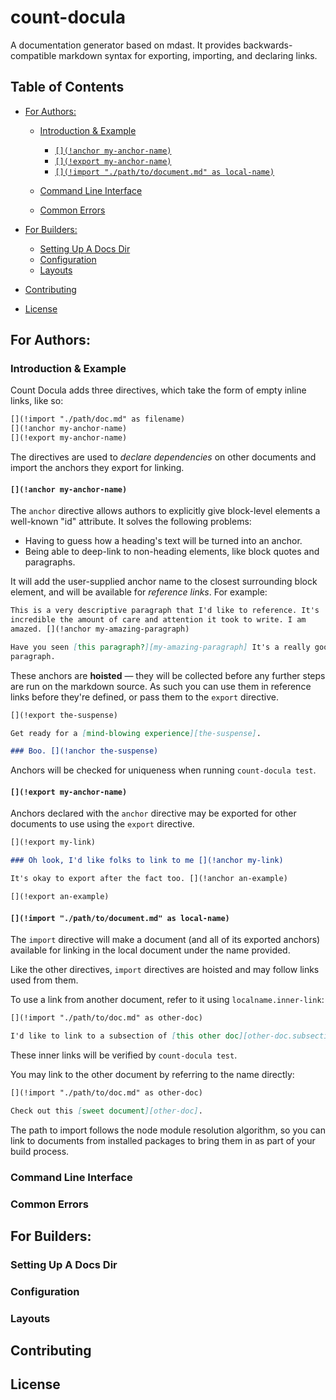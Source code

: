 # count-docula

A documentation generator based on mdast. It provides backwards-compatible
markdown syntax for exporting, importing, and declaring links.

## Table of Contents

-   [For Authors:](#for-authors)

    -   [Introduction & Example](#introduction--example)

        -   [`[](!anchor my-anchor-name)`](#anchor-my-anchor-name)
        -   [`[](!export my-anchor-name)`](#export-my-anchor-name)
        -   [`[](!import "./path/to/document.md" as local-name)`](#import-pathtodocumentmd-as-local-name)

    -   [Command Line Interface](#command-line-interface)

    -   [Common Errors](#common-errors)

-   [For Builders:](#for-builders)

    -   [Setting Up A Docs Dir](#setting-up-a-docs-dir)
    -   [Configuration](#configuration)
    -   [Layouts](#layouts)

-   [Contributing](#contributing)

-   [License](#license)

## For Authors:

### Introduction & Example

Count Docula adds three directives, which take the form of empty inline links,
like so:

```markdown
[](!import "./path/doc.md" as filename)
[](!anchor my-anchor-name)
[](!export my-anchor-name)
```

The directives are used to _declare dependencies_ on other documents and import
the anchors they export for linking.

#### `[](!anchor my-anchor-name)`

The `anchor` directive allows authors to explicitly give block-level elements a
well-known "id" attribute. It solves the following problems:

-   Having to guess how a heading's text will be turned into an anchor.
-   Being able to deep-link to non-heading elements, like block quotes and
    paragraphs.

It will add the user-supplied anchor name to the closest surrounding block
element, and will be available for _reference links_. For example:

```markdown
This is a very descriptive paragraph that I'd like to reference. It's
incredible the amount of care and attention it took to write. I am
amazed. [](!anchor my-amazing-paragraph)

Have you seen [this paragraph?][my-amazing-paragraph] It's a really good
paragraph.
```

These anchors are **hoisted** — they will be collected before any further
steps are run on the markdown source. As such you can use them in reference
links before they're defined, or pass them to the `export` directive.

```markdown
[](!export the-suspense)

Get ready for a [mind-blowing experience][the-suspense].

### Boo. [](!anchor the-suspense)
```

Anchors will be checked for uniqueness when running `count-docula test`.

#### `[](!export my-anchor-name)`

Anchors declared with the `anchor` directive may be exported for other
documents to use using the `export` directive.

```markdown
[](!export my-link)

### Oh look, I'd like folks to link to me [](!anchor my-link)

It's okay to export after the fact too. [](!anchor an-example)

[](!export an-example)
```

#### `[](!import "./path/to/document.md" as local-name)`

The `import` directive will make a document (and all of its exported
anchors) available for linking in the local document under the name
provided.

Like the other directives, `import` directives are hoisted and may
follow links used from them.

To use a link from another document, refer to it using `localname.inner-link`:

```markdown
[](!import "./path/to/doc.md" as other-doc)

I'd like to link to a subsection of [this other doc][other-doc.subsection].
```

These inner links will be verified by `count-docula test`.

You may link to the other document by referring to the name directly:

```markdown
[](!import "./path/to/doc.md" as other-doc)

Check out this [sweet document][other-doc].
```

The path to import follows the node module resolution algorithm, so you can
link to documents from installed packages to bring them in as part of your
build process.

### Command Line Interface

### Common Errors

## For Builders:

### Setting Up A Docs Dir

### Configuration

### Layouts

## Contributing

## License
